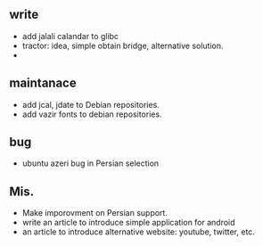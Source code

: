 ## write 

* add jalali calandar to glibc
* tractor: idea, simple obtain bridge, alternative solution.
* 

## maintanace
* add jcal, jdate to Debian repositories.
* add vazir fonts to debian repositories.

## bug 
* ubuntu azeri bug in Persian selection

## Mis.
* Make imporovment on Persian support.
* write an article to introduce simple application for android
* an article to introduce alternative website: youtube, twitter, etc.
